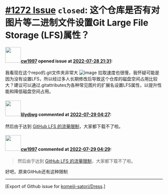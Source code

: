 # [\#1272 Issue](https://github.com/komeiji-satori/Dress/issues/1272) `closed`: 这个仓库是否有对图片等二进制文件设置Git Large File Storage (LFS)属性？

#### <img src="https://avatars.githubusercontent.com/u/11588555?u=a5159eb1d5ed5e617920717fc43490f83e79ec71&v=4" width="50">[cw1997](https://github.com/cw1997) opened issue at [2022-07-28 21:31](https://github.com/komeiji-satori/Dress/issues/1272):

我看现在这个repo的.git文件夹非常大
![image](https://user-images.githubusercontent.com/11588555/181640997-7629cb10-7f89-42bc-ac4e-0f5bafb78299.png)
拉取速度也很慢，我怀疑可能是因为没有设置LFS，所以经过多人长期修改后导致这个仓库的磁盘空间占用比较大？建议可以通过.gitattributes为各种常见图片的扩展名设置LFS属性，以提升性能和降低磁盘空间占用。


#### <img src="https://avatars.githubusercontent.com/u/440661?v=4" width="50">[lilydjwg](https://github.com/lilydjwg) commented at [2022-07-29 04:27](https://github.com/komeiji-satori/Dress/issues/1272#issuecomment-1198867588):

然后由于达到 [GitHub LFS 的流量限制](https://docs.github.com/cn/repositories/working-with-files/managing-large-files/about-storage-and-bandwidth-usage)，大家都下载不了啦。

#### <img src="https://avatars.githubusercontent.com/u/11588555?u=a5159eb1d5ed5e617920717fc43490f83e79ec71&v=4" width="50">[cw1997](https://github.com/cw1997) commented at [2022-07-29 04:29](https://github.com/komeiji-satori/Dress/issues/1272#issuecomment-1198868328):

> 然后由于达到 [GitHub LFS 的流量限制](https://docs.github.com/cn/repositories/working-with-files/managing-large-files/about-storage-and-bandwidth-usage)，大家都下载不了啦。

好吧，原来GitHub还有这种限制


-------------------------------------------------------------------------------



[Export of Github issue for [komeiji-satori/Dress](https://github.com/komeiji-satori/Dress).]
